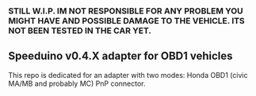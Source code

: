 
### STILL W.I.P. IM NOT RESPONSIBLE FOR ANY PROBLEM YOU MIGHT HAVE AND POSSIBLE DAMAGE TO THE VEHICLE. ITS NOT BEEN TESTED IN THE CAR YET.

## Speeduino v0.4.X adapter for OBD1 vehicles

This repo is dedicated for an adapter with two modes: Honda OBD1 (civic MA/MB and probably MC) PnP connector.
